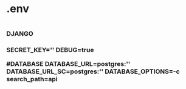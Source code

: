 <h1>.env<h1/>
 
<h3>DJANGO<h3/>
SECRET_KEY=''
DEBUG=true

#DATABASE
DATABASE_URL=postgres:''
DATABASE_URL_SC=postgres:''
DATABASE_OPTIONS=-c search_path=api